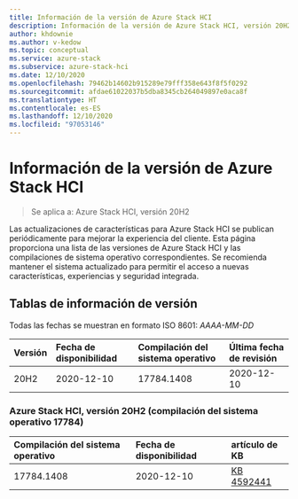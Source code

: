 ```yaml
---
title: Información de la versión de Azure Stack HCI
description: Información de la versión de Azure Stack HCI, versión 20H2.
author: khdownie
ms.author: v-kedow
ms.topic: conceptual
ms.service: azure-stack
ms.subservice: azure-stack-hci
ms.date: 12/10/2020
ms.openlocfilehash: 79462b14602b915289e79fff358e643f8f5f0292
ms.sourcegitcommit: afdae61022037b5dba8345cb264049897e0aca8f
ms.translationtype: HT
ms.contentlocale: es-ES
ms.lasthandoff: 12/10/2020
ms.locfileid: "97053146"
---
```

# <a name="azure-stack-hci-release-information"></a>Información de la versión de Azure Stack HCI

> Se aplica a: Azure Stack HCI, versión 20H2

Las actualizaciones de características para Azure Stack HCI se publican periódicamente para mejorar la experiencia del cliente. Esta página proporciona una lista de las versiones de Azure Stack HCI y las compilaciones de sistema operativo correspondientes. Se recomienda mantener el sistema actualizado para permitir el acceso a nuevas características, experiencias y seguridad integrada.

## <a name="release-information-tables"></a>Tablas de información de versión

Todas las fechas se muestran en formato ISO 8601: *AAAA-MM-DD*

| **Versión** | **Fecha de disponibilidad** | **Compilación del sistema operativo**      | **Última fecha de revisión** |
|:------------|:----------------------|:------------------|:-------------------------|
| 20H2        | 2020-12-10            | 17784.1408        | 2020-12-10               |

### <a name="azure-stack-hci-version-20h2-os-build-17784"></a>Azure Stack HCI, versión 20H2 (compilación del sistema operativo 17784)

| **Compilación del sistema operativo** | **Fecha de disponibilidad** | **artículo de KB**                                           |
|:------------ |:----------------------|:---------------------------------------------------------|
| 17784.1408   | 2020-12-10            | [KB 4592441](https://support.microsoft.com/help/4592441) |
